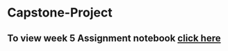 # Capstone-Project
## To view week 5 Assignment notebook [click here](https://eu-gb.dataplatform.cloud.ibm.com/analytics/notebooks/v2/75ffa84a-ca8e-4b18-b022-7c1e0f8ad504/view?access_token=d4f1255b2e2c4f67548c042184248d321dffc98ae2642c694a7719ebc86d8793)
